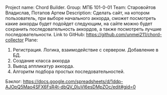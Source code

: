 Project name: Chord Builder.
Group: МПБ 101-0-01
Team: Старовойтов Владислав, Потапов Артем
Description: Сделать сайт, на котором пользователь, при выборе начального аккорда, сможет посмотреть какие аккорды будет подойдет следующим, на сайте можно будет сохранить последовательность аккордов, а также посмотреть лучшие последовательности.
Link to GitHub: https://github.com/unmei211/chord-collector
Plane:
1. Регистрация. Логика, взаимодействие с сервером. Добавление в БД.
2. Создание класса аккорда
3. Вывод аппликатур аккорда.
4. Алгоритм подбора простых последовательностей. 

Бэклог:
https://docs.google.com/spreadsheets/d/1ddp-AJOpQ5Mao4SFX6FsR4t-dbQV_0luVl6esDMpZOc/edit#gid=0

